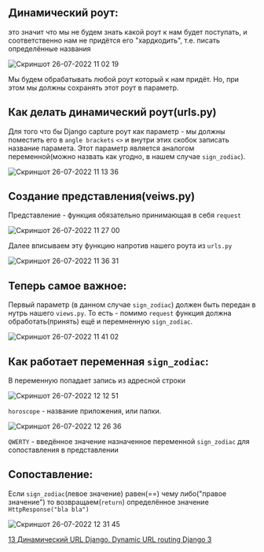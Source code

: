 
## Динамический роут:
это значит что мы не будем знать какой роут к нам будет поступать, и соответственно нам не придётся его "хардкодить", т.е. писать определённые названия 


![Скриншот 26-07-2022 11 02 19](https://user-images.githubusercontent.com/84935915/180955309-8dc20b0b-d3ca-4644-aab3-0a597d94cf0e.png)


Мы будем обрабатывать любой роут который к нам придёт. Но, при этом мы должны сохранять этот роут в параметр.

## Как делать динамический роут(urls.py)

Для того что бы Django capture роут как параметр - мы должны поместить его в `angle brackets` `<>` и внутри этих скобок записать название парамета. 
Этот параметр является аналогом переменной(можно назвать как угодно, в нашем случае `sign_zodiac`). 

![Скриншот 26-07-2022 11 13 36](https://user-images.githubusercontent.com/84935915/180957584-3679e407-cd30-49cf-9583-e753778d99f4.png)

## Создание представления(veiws.py)

Представление - функция обязательно принимающая в себя `request` 

![Скриншот 26-07-2022 11 27 00](https://user-images.githubusercontent.com/84935915/180960317-e1d863fc-e180-4f7a-9900-823b2341774b.png)

Далее вписываем эту функцию напротив нашего роута из `urls.py` 

![Скриншот 26-07-2022 11 36 31](https://user-images.githubusercontent.com/84935915/180962319-270f90db-cb17-46e5-9ca2-19a1b76d53b0.png)


## Теперь самое важное:
Первый параметр (в данном случае `sign_zodiac`) должен быть передан в нутрь нашего `views.py`. То есть - помимо `request` функция должна обработать(принять) ещё 
и перемненную `sign_zodiac`. 

![Скриншот 26-07-2022 11 41 02](https://user-images.githubusercontent.com/84935915/180963317-4abc0c91-5b4b-428c-91c4-303a376e996d.png)

## Как работает переменная `sign_zodiac`:
В переменную попадает запись из адресной строки 

![Скриншот 26-07-2022 12 12 51](https://user-images.githubusercontent.com/84935915/180970745-6d456048-acf2-4f7d-84ad-0d9d6a27db96.png)

`horoscope` - название приложения, или папки.

![Скриншот 26-07-2022 12 26 36](https://user-images.githubusercontent.com/84935915/180973231-85b3e8cc-6242-45a5-8b13-6d5c3bf53e9e.png)

`QWERTY` - введённое значение назначенное переменной `sign_zodiac` для сопоставления в представлении

## Сопоставление:
Если `sign_zodiac`(левое значение) равен(==) чему либо("правое значение") то возвращаем(`return`) определённое значение `HttpResponse("bla bla")`

![Скриншот 26-07-2022 12 31 45](https://user-images.githubusercontent.com/84935915/180974169-d645626c-181d-4c0e-8a98-01e63cc695c9.png)







[13 Динамический URL Django. Dynamic URL routing Django 3](https://www.youtube.com/watch?v=zeYySKU080E&list=PLQAt0m1f9OHvGM7Y7jAQP8TKbBd3up4K2&index=13)
